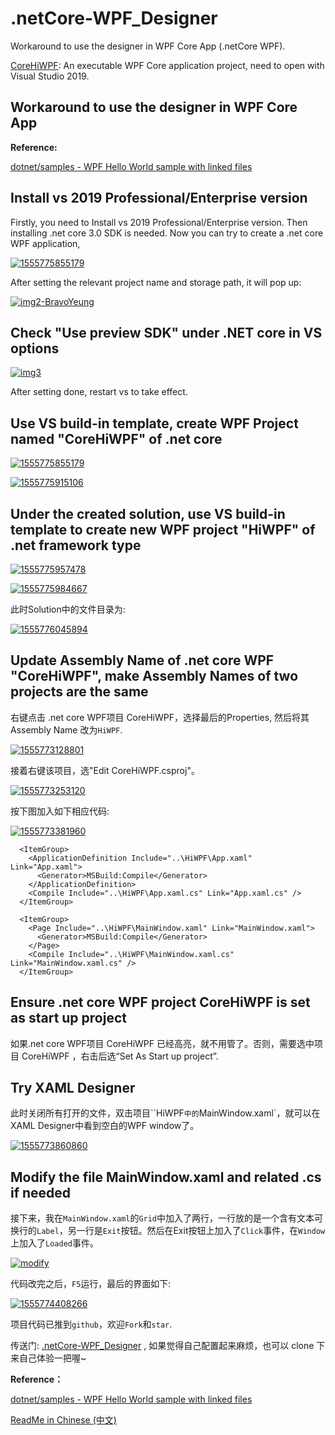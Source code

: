 # .netCore-WPF_Designer
Workaround to use the designer in WPF Core App (.netCore WPF).

[CoreHiWPF](https://github.com/yanglr/.netCore-WPF_Designer/tree/master/CoreHiWPF): An executable WPF Core application project, need to open with Visual Studio 2019.



## Workaround to use the designer in WPF Core App


**Reference:**

[dotnet/samples - WPF Hello World sample with linked files](https://github.com/dotnet/samples/tree/master/wpf/HelloWorld-WithLinkedFiles)



## Install vs 2019 Professional/Enterprise version

Firstly, you need to Install vs 2019 Professional/Enterprise version. Then installing .net core 3.0 SDK is needed. Now you can try to create a .net core WPF application,

[![1555775855179](https://github.com/yanglr/.netCore-WPF_Designer/raw/master/screenShots/1555775855179.png)](https://github.com/yanglr/.netCore-WPF_Designer/blob/master/screenShots/1555775855179.png)

After setting the relevant project name and storage path, it will pop up:

[![img2-BravoYeung](https://github.com/yanglr/.netCore-WinForms_Designer/raw/master/screenShots/p2.jpg)](https://github.com/yanglr/.netCore-WinForms_Designer/raw/master/screenShots/p2.jpg)

## Check "Use preview SDK" under .NET core in VS options

[![img3](https://github.com/yanglr/.netCore-WinForms_Designer/raw/master/screenShots/p3.jpg)](https://github.com/yanglr/.netCore-WinForms_Designer/blob/master/screenShots/p3.jpg)

After setting done, restart vs to take effect.



## Use VS build-in template, create WPF Project named "CoreHiWPF" of .net core



[![1555775855179](https://github.com/yanglr/.netCore-WPF_Designer/raw/master/screenShots/1555775855179.png)](https://github.com/yanglr/.netCore-WPF_Designer/blob/master/screenShots/1555775855179.png)

[![1555775915106](https://github.com/yanglr/.netCore-WPF_Designer/raw/master/screenShots/1555775915106.png)](https://github.com/yanglr/.netCore-WPF_Designer/blob/master/screenShots/1555775915106.png)

## Under the created solution, use VS build-in template to create new WPF project "HiWPF" of .net framework type



[![1555775957478](https://github.com/yanglr/.netCore-WPF_Designer/raw/master/screenShots/1555775957478.png)](https://github.com/yanglr/.netCore-WPF_Designer/blob/master/screenShots/1555775957478.png)

[![1555775984667](https://github.com/yanglr/.netCore-WPF_Designer/raw/master/screenShots/1555775984667.png)](https://github.com/yanglr/.netCore-WPF_Designer/blob/master/screenShots/1555775984667.png)

 



此时Solution中的文件目录为:

[![1555776045894](https://github.com/yanglr/.netCore-WPF_Designer/raw/master/screenShots/1555776045894.png)](https://github.com/yanglr/.netCore-WPF_Designer/blob/master/screenShots/1555776045894.png)

## Update Assembly Name of .net core WPF "CoreHiWPF", make Assembly Names of two projects are the same

右键点击 .net core WPF项目 CoreHiWPF，选择最后的Properties, 然后将其Assembly Name 改为`HiWPF`.

[![1555773128801](https://github.com/yanglr/.netCore-WPF_Designer/raw/master/screenShots/1555773128801.png)](https://github.com/yanglr/.netCore-WPF_Designer/blob/master/screenShots/1555773128801.png)

接着右键该项目，选"Edit CoreHiWPF.csproj"。

[![1555773253120](https://github.com/yanglr/.netCore-WPF_Designer/raw/master/screenShots/1555773253120.png)](https://github.com/yanglr/.netCore-WPF_Designer/blob/master/screenShots/1555773253120.png)

按下图加入如下相应代码:

[![1555773381960](https://github.com/yanglr/.netCore-WPF_Designer/raw/master/screenShots/1555773381960.png)](https://github.com/yanglr/.netCore-WPF_Designer/blob/master/screenShots/1555773381960.png)

```
  <ItemGroup>
    <ApplicationDefinition Include="..\HiWPF\App.xaml" Link="App.xaml">
      <Generator>MSBuild:Compile</Generator>
    </ApplicationDefinition>
    <Compile Include="..\HiWPF\App.xaml.cs" Link="App.xaml.cs" />
  </ItemGroup>

  <ItemGroup>
    <Page Include="..\HiWPF\MainWindow.xaml" Link="MainWindow.xaml">
      <Generator>MSBuild:Compile</Generator>
    </Page>
    <Compile Include="..\HiWPF\MainWindow.xaml.cs" Link="MainWindow.xaml.cs" />
  </ItemGroup>
```

## Ensure .net core WPF project CoreHiWPF is set as start up project

如果.net core WPF项目 CoreHiWPF 已经高亮，就不用管了。否则，需要选中项目 CoreHiWPF ，右击后选“Set As Start up project”.

## Try XAML Designer

此时关闭所有打开的文件，双击项目``HiWPF`中的`MainWindow.xaml`，就可以在XAML Designer中看到空白的WPF window了。

[![1555773860860](https://github.com/yanglr/.netCore-WPF_Designer/raw/master/screenShots/1555773860860.png)](https://github.com/yanglr/.netCore-WPF_Designer/blob/master/screenShots/1555773860860.png)

## Modify the file MainWindow.xaml and related .cs if needed

接下来，我在`MainWindow.xaml`的`Grid`中加入了两行，一行放的是一个含有文本可换行的`Label`，另一行是`Exit`按钮。然后在Exit按钮上加入了`Click`事件，在`Window`上加入了`Loaded`事件。

[![modify](https://github.com/yanglr/.netCore-WPF_Designer/raw/master/screenShots/modify.gif)](https://github.com/yanglr/.netCore-WPF_Designer/blob/master/screenShots/modify.gif)

代码改完之后，`F5`运行，最后的界面如下:

[![1555774408266](https://github.com/yanglr/.netCore-WPF_Designer/raw/master/screenShots/1555774408266.png)](https://github.com/yanglr/.netCore-WPF_Designer/blob/master/screenShots/1555774408266.png)

项目代码已推到`github`，欢迎`Fork`和`star`.

传送门: [.netCore-WPF_Designer](https://github.com/yanglr/.netCore-WPF_Designer) , 如果觉得自己配置起来麻烦，也可以 clone 下来自己体验一把喔~


**Reference：**

[dotnet/samples - WPF Hello World sample with linked files](https://github.com/dotnet/samples/tree/master/wpf/HelloWorld-WithLinkedFiles)

[ReadMe in Chinese (中文)](https://github.com/yanglr/.netCore-WPF_Designer/blob/master/ReadMe.zh-Hans.md)